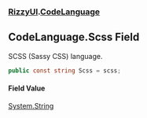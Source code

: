 ### [RizzyUI](RizzyUI 'RizzyUI').[CodeLanguage](RizzyUI.CodeLanguage 'RizzyUI.CodeLanguage')

## CodeLanguage.Scss Field

SCSS (Sassy CSS) language.

```csharp
public const string Scss = scss;
```

#### Field Value
[System.String](https://docs.microsoft.com/en-us/dotnet/api/System.String 'System.String')